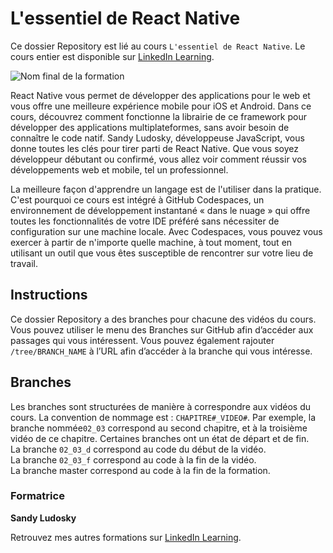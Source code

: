 # L'essentiel de React Native

Ce dossier Repository est lié au cours `L'essentiel de React Native`. Le cours entier est disponible sur [LinkedIn Learning][lil-course-url].

![Nom final de la formation][lil-thumbnail-url] 

React Native vous permet de développer des applications pour le web et vous offre une meilleure expérience mobile pour iOS et Android. Dans ce cours, découvrez comment fonctionne la librairie de ce framework pour développer des applications multiplateformes, sans avoir besoin de connaître le code natif. Sandy Ludosky, développeuse JavaScript, vous donne toutes les clés pour tirer parti de React Native. Que vous soyez développeur débutant ou confirmé, vous allez voir comment réussir vos développements web et mobile, tel un professionnel.	

La meilleure façon d'apprendre un langage est de l'utiliser dans la pratique. C'est pourquoi ce cours est intégré à GitHub Codespaces, un environnement de développement instantané « dans le nuage » qui offre toutes les fonctionnalités de votre IDE préféré sans nécessiter de configuration sur une machine locale. Avec Codespaces, vous pouvez vous exercer à partir de n'importe quelle machine, à tout moment, tout en utilisant un outil que vous êtes susceptible de rencontrer sur votre lieu de travail. 

## Instructions

Ce dossier Repository a des branches pour chacune des vidéos du cours. Vous pouvez utiliser le menu des Branches sur GitHub afin d’accéder aux passages qui vous intéressent. Vous pouvez également rajouter `/tree/BRANCH_NAME` à l’URL afin d’accéder à la branche qui vous intéresse. 

## Branches

Les branches sont structurées de manière à correspondre aux vidéos du cours. La convention de nommage est : `CHAPITRE#_VIDEO#`. Par exemple, la branche nommée`02_03` correspond au second chapitre, et à la troisième vidéo de ce chapitre. Certaines branches ont un état de départ et de fin.  
La branche `02_03_d` correspond au code du début de la vidéo.  
La branche `02_03_f` correspond au code à la fin de la vidéo.  
La branche master correspond au code à la fin de la formation. 



### Formatrice

**Sandy Ludosky** 

 Retrouvez mes autres formations sur [LinkedIn Learning][lil-URL-trainer].

[0]: # (Replace these placeholder URLs with actual course URLs)
[lil-course-url]: https://www.linkedin.com/learning/l-essentiel-de-react-native
[lil-thumbnail-url]: https://media.licdn.com/dms/image/D560DAQHQMJUKHY65_w/learning-public-crop_675_1200/0/1688721818501?e=2147483647&v=beta&t=z8wIkvGoJOxANWcJ9BPn4xAU5Pp0i3ePQwpu-52XAaI
[lil-URL-trainer]: https://www.linkedin.com/learning/instructors/sandy-ludosky

[1]: # (End of FR-Instruction ###############################################################################################)
